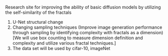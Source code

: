 Research site for improving the ability of basic diffusion models by utilizing the self-similarity of the fractals
1. U-Net structural change
2. Changing sampling techniques
(Improve image generation performance through sampling by identifying complexity with fractals as a dimension)
[We will use box counting to measure dimension definition and complexity and utilize various fractal techniques.]
3. The data set will be used by cifar-10, imageNet

